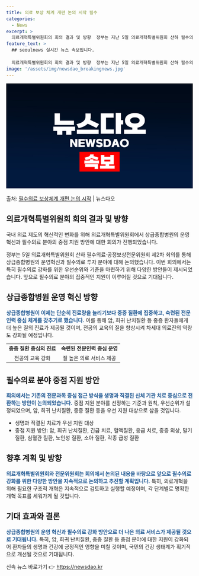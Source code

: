 ```yaml
---
title: 의료 보상 체계 개편 논의 시작 필수
categories:
  - News
excerpt: >
  의료개혁특별위원회의 회의 결과 및 방향  정부는 지난 5일 의료개혁특별위원회 산하 필수의료·공정보상 전문위원…
feature_text: >
  ## seoulnews 실시간 뉴스 속보입니다.

  의료개혁특별위원회의 회의 결과 및 방향  정부는 지난 5일 의료개혁특별위원회 산하 필수의료·공정보상 전문위원…
image: '/assets/img/newsdao_breakingnews.jpg'
---
```


![뉴스다오 속보](/assets/img/newsdao_breakingnews.jpg)

<p>출처: <a href="https://newsdao.kr/4121" rel="dofollow">필수의료 보상체계 개편 논의 시작</a> | 뉴스다오</p>

<h2 data-ke-size="size26">의료개혁특별위원회 회의 결과 및 방향</h2>
국내 의료 제도의 혁신적인 변화를 위해 의료개혁특별위원회에서 상급종합병원의 운영 혁신과 필수의료 분야의 중점 지원 방안에 대한 회의가 진행되었습니다.

<p data-ke-size="size16">정부는 5일 의료개혁특별위원회 산하 필수의료·공정보상전문위원회 제2차 회의를 통해 상급종합병원의 운영혁신과 필수의료 투자 분야에 대해 논의했습니다. 이번 회의에서는 특히 필수의료 강화를 위한 우선순위와 기준을 마련하기 위해 다양한 방안들이 제시되었습니다. 앞으로 필수의료 분야의 집중적인 지원이 이루어질 것으로 기대됩니다.</p>

<h2 data-ke-size="size26">상급종합병원 운영 혁신 방향</h2>
<b><span style="color: #1a5490;">상급종합병원이 이제는 단순히 진료량을 늘리기보다 중증 질환에 집중하고, 숙련된 전문인력 중심 체계를 갖추기로 했습니다.</span></b> 이를 통해 암, 희귀 난치질환 등 중증 환자들에게 더 높은 질의 진료가 제공될 것이며, 전공의 교육의 질을 향상시켜 차세대 의료진의 역량도 강화될 예정입니다.

<table>
	<tr>
		<td style="text-align: center; height: 17px;"><b>중증 질환 중심의 진료</b></td>
		<td style="text-align: center; height: 17px;"><b>숙련된 전문인력 중심 운영</b></td>
	</tr>
	<tr>
		<td style="text-align: center; height: 17px;">전공의 교육 강화</td>
		<td style="text-align: center; height: 17px;">질 높은 의료 서비스 제공</td>
	</tr>
</table>

<h2 data-ke-size="size26">필수의료 분야 중점 지원 방안</h2>
<b><span style="color: #1a5490;">회의에서는 기존의 전문과목 중심 접근 방식을 생명과 직결된 신체 기관 치료 중심으로 전환하는 방안이 논의되었습니다.</span></b> 중점 지원 분야를 선정하는 기준과 원칙, 우선순위가 설정되었으며, 암, 희귀 난치질환, 중증 질환 등을 우선 지원 대상으로 삼을 것입니다.

<ul>
	<li>생명과 직결된 치료가 우선 지원 대상</li>
	<li>중점 지원 방안: 암, 희귀 난치질환, 긴급 치료, 혈액질환, 응급 치료, 중증 외상, 말기 질환, 심혈관 질환, 노인성 질환, 소아 질환, 각종 급성 질환</li>
</ul>

<h2 data-ke-size="size26">향후 계획 및 방향</h2>
<p data-ke-size="size16"><b><span style="color: #1a5490;">의료개혁특별위원회와 전문위원회는 회의에서 논의된 내용을 바탕으로 앞으로 필수의료 강화를 위한 다양한 방안을 지속적으로 논의하고 추진할 계획입니다.</span></b> 특히, 의료개혁을 위해 필요한 구조적 개혁은 지속적으로 검토하고 실행할 예정이며, 각 단계별로 명확한 개혁 목표를 세워가게 될 것입니다.</p>

<h2 data-ke-size="size26">기대 효과와 결론</h2>
<b><span style="color: #1a5490;">상급종합병원의 운영 혁신과 필수의료 강화 방안으로 더 나은 의료 서비스가 제공될 것으로 기대됩니다.</span></b> 특히, 암, 희귀 난치질환, 중증 질환 등 중점 분야에 대한 지원이 강화되어 환자들의 생명과 건강에 긍정적인 영향을 미칠 것이며, 국민의 건강 생태계가 획기적으로 개선될 것으로 기대됩니다.

<p data-ke-size="size16"></p> 

신속 뉴스 바로가기 👉 <a href="https://newsdao.kr" rel="dofollow">https://newsdao.kr</a>


